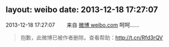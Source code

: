 layout: weibo
date: 2013-12-18 17:27:07
---
<meta name="referrer" content="no-referrer" />

2013-12-18 17:27:07  &nbsp;&nbsp;&nbsp;&nbsp;&nbsp;&nbsp; 来自 <a href="http://weibo.com/" rel="nofollow">微博 weibo.com</a>
呵呵……
>  抱歉，此微博已被作者删除。查看帮助：http://t.cn/Rfd3rQV
